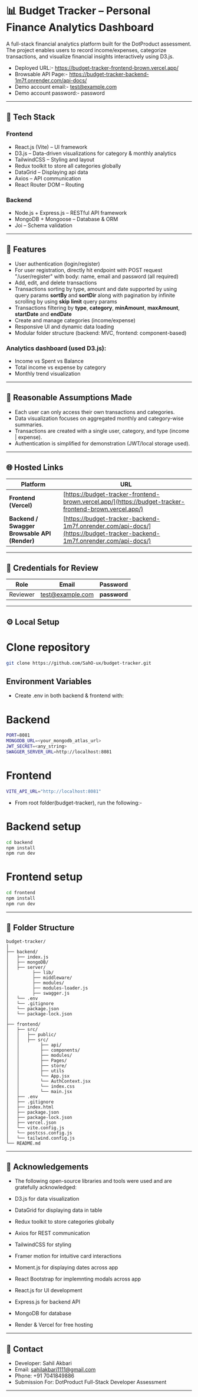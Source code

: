 # 📊 Budget Tracker – Personal Finance Analytics Dashboard

A full-stack financial analytics platform built for the DotProduct assessment.
The project enables users to record income/expenses, categorize transactions, and visualize financial insights interactively using D3.js.

- Deployed URL:- https://budget-tracker-frontend-brown.vercel.app/
- Browsable API Page:- https://budget-tracker-backend-1m7f.onrender.com/api-docs/
- Demo account email:- test@example.com
- Demo account password:- password

---

## 🚀 Tech Stack

### Frontend
- React.js (Vite) – UI framework
- D3.js – Data-driven visualizations for category & monthly analytics
- TailwindCSS – Styling and layout
- Redux toolkit to store all categories globally
- DataGrid – Displaying api data
- Axios – API communication
- React Router DOM – Routing

### Backend

- Node.js + Express.js – RESTful API framework
- MongoDB + Mongoose – Database & ORM
- Joi – Schema validation

---

## 📂 Features

- User authentication (login/register)
- For user registration, directly hit endpoint with POST request "/user/register" with body: name, email and password (all required)
- Add, edit, and delete transactions
- Transactions sorting by type, amount and date supported by using query params **sortBy** and **sortDir** along with pagination by infinite scrolling by using **skip** **limit** query params
- Transactions filtering by **type**, **category**, **minAmount**, **maxAmount**, **startDate** and **endDate**
- Create and manage categories (income/expense)
- Responsive UI and dynamic data loading
- Modular folder structure (backend: MVC, frontend: component-based)

### Analytics dashboard (used D3.js):
- Income vs Spent vs Balance
- Total income vs expense by category
- Monthly trend visualization

---

## 🧠 Reasonable Assumptions Made

- Each user can only access their own transactions and categories.
- Data visualization focuses on aggregated monthly and category-wise summaries.
- Transactions are created with a single user, category, and type (income | expense).
- Authentication is simplified for demonstration (JWT/local storage used).

---

## 🌐 Hosted Links

| Platform                                 | URL                                                                                                          |
| ---------------------------------------- | ------------------------------------------------------------------------------------------------------------ |
| **Frontend (Vercel)**                    | [https://budget-tracker-frontend-brown.vercel.app/](https://budget-tracker-frontend-brown.vercel.app/)                  |
| **Backend / Swagger Browsable API (Render)** | [https://budget-tracker-backend-1m7f.onrender.com/api-docs/](https://budget-tracker-backend-1m7f.onrender.com/api-docs/)    |

---

## 🔐 Credentials for Review

| Role     | Email                                                     | Password           |
| -------- | --------------------------------------------------------- | ------------------ |
| Reviewer | [test@example.com](mailto:test@example.com)               | **password** |

---

## ⚙️ Local Setup

# Clone repository
```bash
git clone https://github.com/SahO-ux/budget-tracker.git
```

## Environment Variables

- Create .env in both backend & frontend with:

# Backend
```bash
PORT=8081
MONGODB_URL=<your_mongodb_atlas_url>
JWT_SECRET=<any_string>
SWAGGER_SERVER_URL=http://localhost:8081
```

# Frontend
```bash
VITE_API_URL="http://localhost:8081"
```
- From root folder(budget-tracker), run the following:-

# Backend setup
```bash
cd backend
npm install
npm run dev
```

# Frontend setup
```bash
cd frontend
npm install
npm run dev
```

---
## 📂 Folder Structure

```
budget-tracker/
│
├── backend/
│   ├── index.js
│   ├── mongoDB/
│   ├── server/
│         ├── lib/
│         ├── middleware/
│         ├── modules/
│         ├── modules-loader.js
│         ├── swagger.js
│   └── .env
│   └── .gitignore
│   └── package.json
│   └── package-lock.json
│
├── frontend/
│   ├── src/
│   │   ├── public/
│   │   ├── src/
│   │        ├── api/
│   │        ├── components/
│   │        ├── modules/
│   │        ├── Pages/
│   │        ├── store/
│   │        ├── utils
│   │        └── App.jsx
│   │        └── AuthContext.jsx
│   │        └── index.css
│   │        └── main.jsx
│   ├── .env
│   ├── .gitignore
│   ├── index.html
│   ├── package.json
│   ├── package-lock.json
│   ├── vercel.json
│   └── vite.config.js
│   └── postcss.config.js
│   └── tailwind.config.js
└── README.md
```

---

## 🧩 Acknowledgements

- The following open-source libraries and tools were used and are gratefully acknowledged:

- D3.js for data visualization
- DataGrid for displaying data in table
- Redux toolkit to store categories globally
- Axios for REST communication
- TailwindCSS for styling
- Framer motion for intuitive card interactions
- Moment.js for displaying dates across app
- React Bootstrap for implemnting modals across app
- React.js for UI development
- Express.js for backend API
- MongoDB for database
- Render & Vercel for free hosting

---

## 📧 Contact

- Developer: Sahil Akbari
- Email: sahilakbari1111@gmail.com
- Phone: +91 7041849886
- Submission For: DotProduct Full-Stack Developer Assessment

---
